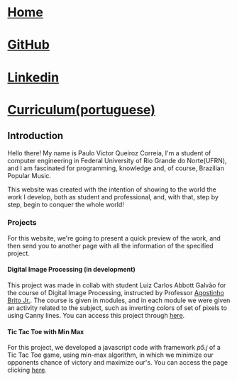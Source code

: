 # [Home](https://paulovictorcorreia.github.io/)

# [GitHub](https://github.com/paulovictorcorreia)

# [Linkedin](https://www.linkedin.com/in/paulo-victor-queiroz-correia-641b92163/)

# [Curriculum(portuguese)](https://paulovictorcorreia.github.io/Curriculos/Moderncv_Casual.pdf)

## Introduction

Hello there! My name is Paulo Victor Queiroz Correia, I'm a student of computer engineering in Federal University of Rio Grande do Norte(UFRN), and I am fascinated for programming, knowledge and, of course, Brazilian Popular Music.

This website was created with the intention of showing to the world the work I develop, both as student and professional, and, with that, step by step, begin to conquer the whole world! 
### Projects

For this website, we're going to present a quick preview of the work, and then send you to another page with all the information of the specified project.

#### Digital Image Processing (in development)
This project was made in collab with student Luiz Carlos Abbott Galvão for the course of Digital Image Processing, instructed by Professor [Agostinho Brito Jr.](http://agostinhobritojr.github.io/). The course is given in modules, and in each module we were given an activity related to the subject, such as inverting colors of set of pixels to using Canny lines. You can access this project through [here](https://paulovictorcorreia.github.io/Digital-Image-Processing/).

#### Tic Tac Toe with Min Max
For this project, we developed a javascript code with framework _p5.j_  of a Tic Tac Toe game, using min-max algorithm, in which we minimize our opponents chance of victory and maximize our's. You can access the page clicking [here](https://paulovictorcorreia.github.io/tictactoe/).
